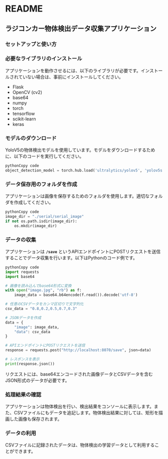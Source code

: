 # README

## **ラジコンカー物体検出データ収集アプリケーション**

### **セットアップと使い方**

### 必要なライブラリのインストール

アプリケーションを動作させるには、以下のライブラリが必要です。インストールされていない場合は、事前にインストールしてください。

- Flask
- OpenCV (cv2)
- base64
- numpy
- torch
- tensorflow
- scikit-learn
- keras

### モデルのダウンロード

YoloV5の物体検出モデルを使用しています。モデルをダウンロードするために、以下のコードを実行してください。

```python
pythonCopy code
object_detection_model = torch.hub.load('ultralytics/yolov5', 'yolov5s', pretrained=True)

```

### データ保存用のフォルダを作成

アプリケーションは画像を保存するためのフォルダを使用します。適切なフォルダを作成してください。

```python
pythonCopy code
image_dir = "./serial/serial_image"
if not os.path.isdir(image_dir):
    os.mkdir(image_dir)

```

### データの収集

アプリケーションは **`/save`** というAPIエンドポイントにPOSTリクエストを送信することでデータ収集を行います。以下はPythonのコード例です。

```python
pythonCopy code
import requests
import base64

# 画像を読み込んでbase64形式に変換
with open("image.jpg", "rb") as f:
    image_data = base64.b64encode(f.read()).decode('utf-8')

# 任意のCSVデータをカンマ区切りで文字列化
csv_data = "0.8,0.2,0.5,0.7,0.3"

# JSONデータを作成
data = {
    "image": image_data,
    "data": csv_data
}

# APIエンドポイントにPOSTリクエストを送信
response = requests.post("http://localhost:8070/save", json=data)

# レスポンスを表示
print(response.json())

```

リクエストには、base64エンコードされた画像データとCSVデータを含むJSON形式のデータが必要です。

### 処理結果の確認

アプリケーションは物体検出を行い、検出結果をコンソールに表示します。また、CSVファイルにもデータを追記します。物体検出結果に対しては、矩形を描画した画像も保存されます。

### **データの利用**

CSVファイルに記録されたデータは、物体検出の学習データとして利用することができます。

